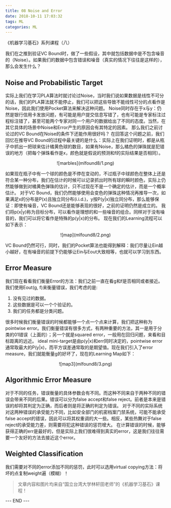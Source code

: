 ```yaml
---
title: 08 Noise and Error
date: 2018-10-11 17:03:32
tags: ML
categories: ML
---
```



《机器学习基石》系列课程（八）

我们在之推到验证VC Bound时，做了一些假设，其中就包括数据中是不包含噪音的（Noise）。如果我们的数据中包含错误和噪音（真实的情况下往往是这样的），那么会发生什么？
<!-- more -->
## Noise and Probabilistic Target
实际上我们在学习PLA算法时就讨论过Noise，当时我们说如果数据是线性不可分的话，我们的PLA算法就不能停止，我们可以把这些导致不能线性可分的点看作是Noise，因此我们使用Pocket算法来解决这种问题。
Noise同时存在于x与y：仍然是银行信用卡发放问题，有可能是用户提交信息写错了，也有可能是专家标注过程标注错了，甚至可能两个专家对同一个用户的数据给出了不同的态度。当然，在其它具体的场景中Noise和Error产生的原因会有其特定的因素。
那么我们之前讨论过的VC Bound在Noise的条件下还能作用很好吗？
在回答这个问题之前，我们回忆在推导VC Bound的过程中最关键的是什么：实际上在我们证明时，都是从瓶子中抓出一把球来估计橘黄色球的数目，如果有Noise，那么橘色的弹珠就是犯错误的地方（把每个弹珠看作是x，颜色就是假说的预测和f的实际结果是否相同）。

<div align=center> ![marbles](mlfound8/1.png) </div>

如果现在瓶子中有一个球的颜色是不停在变动的，不过瓶子中球颜色在整体上还是符合某一种分布，我们在估计的时候可以记录抓出时所有球的瞬时颜色，实际上仍然能够做到对橘黄色弹珠的估计，只不过现在不是一个确定的估计，而是一个概率估计。
对于VC Bound，我们仍然能够使用会变色的弹珠这种情况再推导一次，如果满足x的分布是P(x)且独立同分布(i.i.d.)，y按P(y|x)独立同分布，那么能够保证：即使有噪音，VC Bound还是能够表现的很好，之前的证明仍然是成立的。
我们将p(x|y)称为目标分布，可以看作是理想的和一些噪音的组合。同样对于没有噪音的，我们可以将它看作是特殊的p(y|x)的分布。
现在我们的Learning流程可以如下表示：

<div align=center> ![map](mlfound8/2.png) </div>

VC Bound仍然可行，同时，我们的Pocket算法也能得到解释：我们尽量让Ein越小越好，在有噪音的前提下仍能够让Ein与Eout大致相等，也就可以学习到东西。

## Error Measure
我们现在看看我们衡量Error的方法：我们之前一直在看g和f是否相同或者接近。我们使用Eout(g, f)来衡量错误，我们考虑的是:

1. 没有见过的数据。
2. 这些数据是可以一个个验证的。
3. 我们的任务都是分类问题。

很多时候我们衡量错误的时候都能够一个点一个点来计算，我们把这种称为pointwise error。我们衡量错误有很多方式，有两种重要的方法，其一是用于分类的01错误（上面的）；另一个就是squared error，一般用在回归问题，来看和目标距离的远近。
ideal mini-target是由p(y|x)和err同时决定的，pointwise error通常取最大的P(y|x)，而平方误差通常取的是期望值。现在我们引入了error measure，我们就能衡量g的好坏了，现在的Learning Map如下：

<div align=center> ![map3](mlfound8/3.png) </div>

## Algorithmic Error Measure
对于不同的任务，错误衡量的具体参数会有不同。而这种不同来自于两种不同的错误会带来不同的后果。错误可以分为false accept和false reject。前者是本来是错误的却将其判定为正确，而后者则是将正确的判定为错误。
对于不同的实际系统对这两种错误的承受能力不同，比如安全部门的机密档案门禁系统，可能不能承受false accept的错误，因此可以将其权重调的大一些。相反，某些热舞对于false reject的承受能力差，则需要将犯这种错误的惩罚增大。
在计算错误的时候，能够获得正确的err是最好的，但是实际上我们很难得到真实的error，这是我们往往需要一个友好的方法去接近这个error。

## Weighted Classification
我们需要对不同的error添加不同的惩罚，此时可以选用virtual copying方法：将坏的点复制weight遍（模糊）！

> 文章内容和图片均来自“国立台湾大学林轩田老师”的《机器学习基石》课程！

--- END --- 